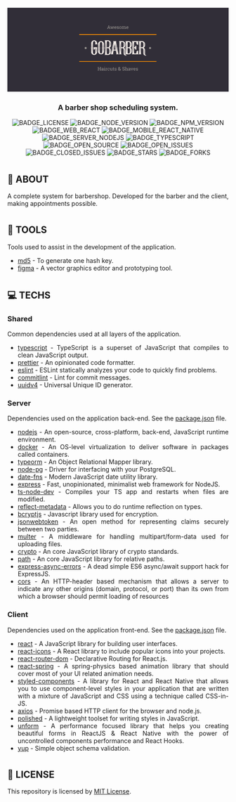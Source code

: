<div align='justify'>

<div align='center'>

![](./layout/img/banner/banner.png)

### **A barber shop scheduling system.**

![BADGE_LICENSE] ![BADGE_NODE_VERSION] ![BADGE_NPM_VERSION] ![BADGE_WEB_REACT] ![BADGE_MOBILE_REACT_NATIVE] ![BADGE_SERVER_NODEJS] ![BADGE_TYPESCRIPT] ![BADGE_OPEN_SOURCE] ![BADGE_OPEN_ISSUES] ![BADGE_CLOSED_ISSUES] ![BADGE_STARS] ![BADGE_FORKS]

</div>

#
## **🔎 ABOUT**

A complete system for barbershop. Developed for the barber and the client, making appointments possible.

#
## **🔨 TOOLS**

Tools used to assist in the development of the application.

- [md5](http://www.md5.cz/) - To generate one hash key.
- [figma](https://www.figma.com/) - A vector graphics editor and prototyping tool. 

#
## **💻 TECHS**

### **Shared**

Common dependencies used at all layers of the application.

- [typescript](https://www.typescriptlang.org/) - TypeScript is a superset of JavaScript that compiles to clean JavaScript output.
- [prettier](https://prettier.io/) - An opinionated code formatter.
- [eslint](https://eslint.org/) - ESLint statically analyzes your code to quickly find problems.
- [commitlint](https://github.com/conventional-changelog/commitlint) - Lint for commit messages.
- [uuidv4](https://www.npmjs.com/package/uuidv4) - Universal Unique ID generator.

### **Server**

Dependencies used on the application back-end. See the [package.json](./packages/server/package.json) file.

- [nodejs](https://nodejs.org/en/) - An open-source, cross-platform, back-end, JavaScript runtime environment.
- [docker](https://www.docker.com/) - An OS-level virtualization to deliver software in packages called containers.
- [typeorm](typeorm) - An Object Relational Mapper library.
- [node-pg](https://node-postgres.com/) - Driver for interfacing with your PostgreSQL.
- [date-fns](https://date-fns.org/) - Modern JavaScript date utility library.
- [express](https://expressjs.com/) - Fast, unopinionated, minimalist web framework for NodeJS.
- [ts-node-dev](https://github.com/whitecolor/ts-node-dev) - Compiles your TS app and restarts when files are modified.
- [reflect-metadata](https://www.npmjs.com/package/reflect-metadata) - Allows you to do runtime reflection on types.
- [bcryptjs](https://www.npmjs.com/package/bcryptjs) - Javascript library used for encryption.
- [jsonwebtoken](https://jwt.io/) - An open method for representing claims securely between two parties.
- [multer](https://www.npmjs.com/package/multer) - A middleware for handling multipart/form-data used for uploading files.
- [crypto](https://www.npmjs.com/package/crypto-js) - An core JavaScript library of crypto standards.
- [path](https://nodejs.org/api/path.html) - An core JavaScript library for relative paths.
- [express-async-errors](https://www.npmjs.com/package/express-async-errors) - A dead simple ES6 async/await support hack for ExpressJS.
- [cors](https://github.com/expressjs/cors) - An HTTP-header based mechanism that allows a server to indicate any other origins (domain, protocol, or port) than its own from which a browser should permit loading of resources

### **Client**

Dependencies used on the application front-end. See the [package.json](./packages/client/package.json) file.

- [react](https://reactjs.org/) - A JavaScript library for building user interfaces.
- [react-icons](https://react-icons.github.io/react-icons/) - A React library to include popular icons into your projects.
- [react-router-dom](https://reactrouter.com/web/guides/quick-start) - Declarative Routing for React.js.
- [react-spring](https://www.react-spring.io/) - A spring-physics based animation library that should cover most of your UI related animation needs.
- [styled-components](https://styled-components.com/) - A library for React and React Native that allows you to use component-level styles in your application that are written with a mixture of JavaScript and CSS using a technique called CSS-in-JS.
- [axios](https://github.com/axios/axios) - Promise based HTTP client for the browser and node.js.
- [polished](https://polished.js.org/) - A lightweight toolset for writing styles in JavaScript.
- [unform](https://github.com/Rocketseat/unform) - A performance focused library that helps you creating beautiful forms in ReactJS & React Native with the power of uncontrolled components performance and React Hooks.
- [yup](https://github.com/jquense/yup) - Simple object schema validation.

#
## **📰 LICENSE**

This repository is licensed by [MIT License](./LICENSE).

</div>

<!-- Badges -->

[BADGE_CLOSED_ISSUES]: https://img.shields.io/github/issues-closed/x0n4d0/go-barber?color=red

[BADGE_OPEN_ISSUES]: https://img.shields.io/github/issues/x0n4d0/go-barber?color=green

[BADGE_LICENSE]: https://img.shields.io/github/license/x0n4d0/go-barber

[BADGE_NODE_VERSION]: https://img.shields.io/badge/node-12.19.0-green

[BADGE_NPM_VERSION]: https://img.shields.io/badge/npm-6.14.8-red

[BADGE_WEB_REACT]: https://img.shields.io/badge/web-react-blue

[BADGE_MOBILE_REACT_NATIVE]: https://img.shields.io/badge/mobile-react%20native-blueviolet

[BADGE_SERVER_NODEJS]: https://img.shields.io/badge/server-nodejs-important

[BADGE_STARS]: https://img.shields.io/github/stars/x0n4d0/go-barber?style=social

[BADGE_FORKS]: https://img.shields.io/github/forks/x0n4d0/go-barber?style=social

[BADGE_TYPESCRIPT]: https://badges.frapsoft.com/typescript/code/typescript.png?v=101

[BADGE_OPEN_SOURCE]: https://badges.frapsoft.com/os/v1/open-source.png?v=103

<!-- https://www.figma.com/file/BVhxDUmASvEiDwMqFeQMiG/GoBarber-(Copy)?node-id=34%3A1180

## **ÍNDEX**
  - [PREVIEW](#preview)
  - [FEATURES](#features)
  - [DATABASE](#database)
  - [UI DESIGN](#ui-design)
  - [USING](#using)
  - [CONTRIBUTING](#contributing)
-->
